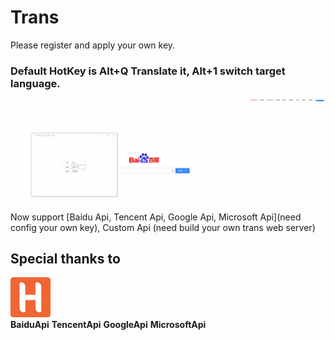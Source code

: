 # Trans
  
Please register and apply your own key.
### Default HotKey is Alt+Q Translate it, Alt+1 switch target language.

![DemoGif](https://raw.githubusercontent.com/AiHaibara/Trans/master/demo.gif)

Now support [Baidu Api, Tencent Api, Google Api, Microsoft Api](need config your own key), Custom Api (need build your own trans web server)

## Special thanks to
[![HandyControl](https://raw.githubusercontent.com/HandyOrg/HandyOrgResource/master/HandyControl/Resources/icon.png)](https://github.com/HandyOrg/HandyControl/)
<br/>
**BaiduApi**
**TencentApi**
**GoogleApi**
**MicrosoftApi**
